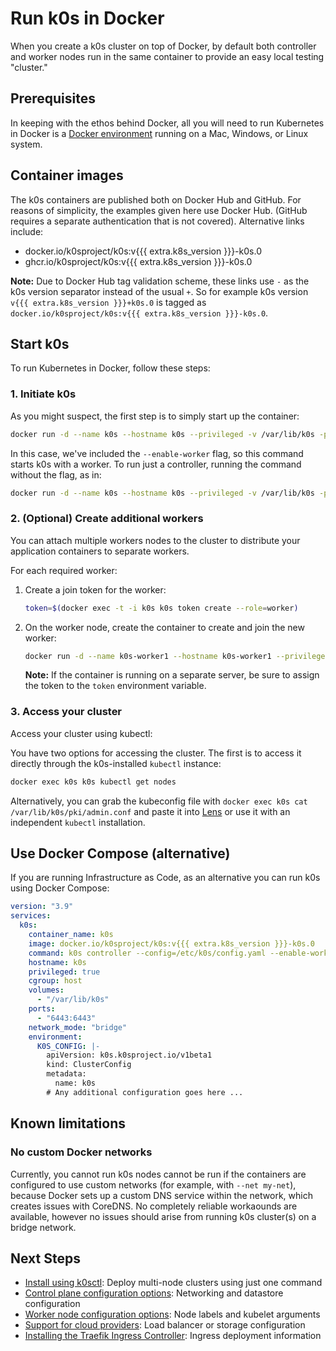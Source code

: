 # Run k0s in Docker

When you create a k0s cluster on top of Docker, by default both controller and worker nodes run in the same container to provide an easy local testing "cluster."

## Prerequisites

In keeping with the ethos behind Docker, all you will need to run Kubernetes in Docker is a [Docker environment](https://docs.docker.com/get-docker/) running on a Mac, Windows, or Linux system.

## Container images

The k0s containers are published both on Docker Hub and GitHub. For reasons of simplicity, the examples given here use Docker Hub. (GitHub requires a separate authentication that is not covered). Alternative links include:

- docker.io/k0sproject/k0s:v{{{ extra.k8s_version }}}-k0s.0
- ghcr.io/k0sproject/k0s:v{{{ extra.k8s_version }}}-k0s.0

**Note:** Due to Docker Hub tag validation scheme, these links use `-` as the k0s version separator instead of the usual `+`. So for example k0s version `v{{{ extra.k8s_version }}}+k0s.0` is tagged as `docker.io/k0sproject/k0s:v{{{ extra.k8s_version }}}-k0s.0`.

## Start k0s

To run Kubernetes in Docker, follow these steps:

### 1. Initiate k0s

As you might suspect, the first step is to simply start up the container:

```sh
docker run -d --name k0s --hostname k0s --privileged -v /var/lib/k0s -p 6443:6443 --cgroupns=host docker.io/k0sproject/k0s:v{{{ extra.k8s_version }}}-k0s.0 -- k0s controller --enable-worker
```

In this case, we've included the `--enable-worker` flag, so this command starts k0s with a worker. To run just a controller, running the command without the flag, as in:

```sh
docker run -d --name k0s --hostname k0s --privileged -v /var/lib/k0s -p 6443:6443 --cgroupns=host docker.io/k0sproject/k0s:v{{{ extra.k8s_version }}}-k0s.0 -- k0s controller
```

### 2. (Optional) Create additional workers

You can attach multiple workers nodes to the cluster to distribute your application containers to separate workers.

For each required worker:

1. Create a join token for the worker:

    ```sh
    token=$(docker exec -t -i k0s k0s token create --role=worker)
    ```

2. On the worker node, create the container to create and join the new worker:

    ```sh
    docker run -d --name k0s-worker1 --hostname k0s-worker1 --privileged -v /var/lib/k0s --cgroupns=host  docker.io/k0sproject/k0s:v{{{ extra.k8s_version }}}-k0s.0 k0s worker $token
    ```
    
    **Note:** If the container is running on a separate server, be sure to assign the token to the `token` environment variable.
    
### 3. Access your cluster

Access your cluster using kubectl:

You have two options for accessing the cluster. The first is to access it directly through the k0s-installed `kubectl` instance:

```sh
docker exec k0s k0s kubectl get nodes
```

Alternatively, you can grab the kubeconfig file with `docker exec k0s cat /var/lib/k0s/pki/admin.conf` and paste it into [Lens](https://github.com/lensapp/lens/) or use it with an independent `kubectl` installation.

## Use Docker Compose (alternative)

If you are running Infrastructure as Code, as an alternative you can run k0s using Docker Compose:

```yaml
version: "3.9"
services:
  k0s:
    container_name: k0s
    image: docker.io/k0sproject/k0s:v{{{ extra.k8s_version }}}-k0s.0
    command: k0s controller --config=/etc/k0s/config.yaml --enable-worker
    hostname: k0s
    privileged: true
    cgroup: host
    volumes:
      - "/var/lib/k0s"
    ports:
      - "6443:6443"
    network_mode: "bridge"
    environment:
      K0S_CONFIG: |-
        apiVersion: k0s.k0sproject.io/v1beta1
        kind: ClusterConfig
        metadata:
          name: k0s
        # Any additional configuration goes here ...
```

## Known limitations

### No custom Docker networks

Currently, you cannot run k0s nodes cannot be run if the containers are configured to use custom networks (for example, with `--net my-net`), because Docker sets up a custom DNS service within the network, which creates issues with CoreDNS. No completely reliable workaounds are available, however no issues should arise from running k0s cluster(s) on a bridge network.

## Next Steps

- [Install using k0sctl](k0sctl-install.md): Deploy multi-node clusters using just one command
- [Control plane configuration options](configuration.md): Networking and datastore configuration
- [Worker node configuration options](worker-node-config.md): Node labels and kubelet arguments
- [Support for cloud providers](cloud-providers.md): Load balancer or storage configuration
- [Installing the Traefik Ingress Controller](examples/traefik-ingress.md): Ingress deployment information
